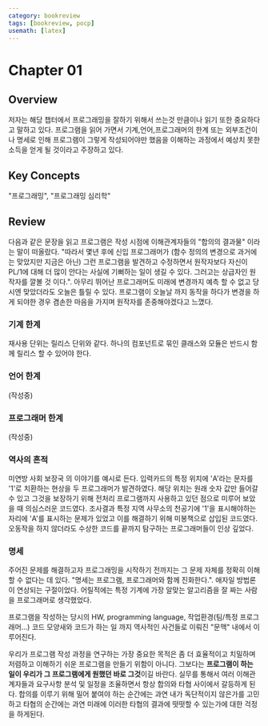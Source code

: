 ```yaml
---
category: bookreview
tags: [bookreview, pocp]
usemath: [latex]
---
```


# Chapter 01
## Overview
 저자는 해당 챕터에서  프로그래밍을 잘하기 위해서 쓰는것 만큼이나 읽기 또한 중요하다고 말하고 있다. 프로그램을 읽어 가면서 기계,언어,프로그래머의 한계 또는 외부조건이나 명세로 인해 프로그램이 그렇게 작성되어야만 했음을 이해하는 과정에서 예상치 못한 소득을 얻게 될 것이라고 주장하고 있다.

## Key Concepts
"프로그래밍", "프로그래밍 심리학"

## Review

다음과 같은 문장을 읽고 프로그램은 작성 시점에 이해관계자들의 "합의의 결과물" 이라는 말이 떠올랐다. "따라서 몇년 후에 신입 프로그래머가 (함수 정의의 변경으로 과거에는 맞았지만 지금은 아닌) 그런 프로그램을 발견하고 수정하면서 원작자보다 자신이 PL/1에 대해 더 많이 안다는 사실에 기뻐하는 일이 생길 수 있다. 그러고는 상급자인 원작자를 깔볼 것 이다.". 아무리 뛰어난 프로그래머도 미래에 변경까지 예측 할 수 없고 당시엔 맞았더라도 오늘은 틀릴 수 있다. 프로그램이 오늘날 까지 동작을 하다가 변경을 하게 되야한 경우 겸손한 마음을 가지며 원작자를 존중해야겠다고 느꼈다.

### 기계 한계

재사용 단위는 릴리스 단위와 같다. 하나의 컴포넌트로 묶인 클래스와 모듈은 반드시 함께 릴리스 할 수 있어야 한다.

### 언어 한계
(작성중)

### 프로그래머 한계
(작성중)

### 역사의 흔적
 미연방 사회 보장국 의 이야기를 예시로 든다. 입력카드의 특정 위치에 'A'라는 문자를 '1'로 치환하는 현상을 두 프로그래머가 발견하였다. 해당 위치는 원래 숫자 값만 들어갈 수 있고 그것을 보장하기 위해 전처리 프로그램까지 사용하고 있던 점으로 미루어 보았을 때 의심스러운 코드였다. 조사결과 특정 지역 사무소의 천공기에 '1'을 표시해야하는 자리에  'A'를 표시하는 문제가 있었고 이를 해결하기 위해 미봉책으로 삽입된 코드였다. 오동작을 하지 않더라도 수상한 코드를 끝까지 탐구하는 프로그래머들이 인상 깊었다.

### 명세
  주어진 문제를 해결하고자 프로그래밍을 시작하기 전까지는 그 문제 자체를 정확히 이해할 수 없다는 데 있다. "명세는 프로그램, 프로그래머와 함께 진화한다.". 애자일 방법론이 연상되는 구절이었다. 어릴적에는 특정 기계에 가장 알맞는 알고리즘을 잘 짜는 사람을 프로그래머로 생각했었다. 
  
  프로그램을 작성하는 당시의 HW, programming language, 작업환경(팀/특정 프로그래머...) 코드 모양새와 코드가 하는 일 까지  역사적인 사건들로 이뤄진 "문맥" 내에서 이루어진다.
  
  우리가 프로그램 작성 과정을 연구하는 가장 중요한 목적은 좀 더 효율적이고 치밀하며 저렴하고 이해하기 쉬운 프로그램을 만들기 위함이 아니다. 그보다는 <b>프로그램이 하는 일이 우리가 그 프로그램에게 원했던 바로 그것</b>이길 바란다.
 실무를 통해서 여러 이해관계자들과 요구사항 분석 및 일정을 조율하면서 항상 합의와 타협 사이에서 갈등하게 된다. 합의를 이루기 위해 밀어 붙여야 하는 순간에는 과연 내가 독단적이지 않은가를 고민하고 타협의 순간에는 과연 미래에 이러한 타협의 결과에 떳떳할 수 있는가에 대한 걱정을 하게된다. 
